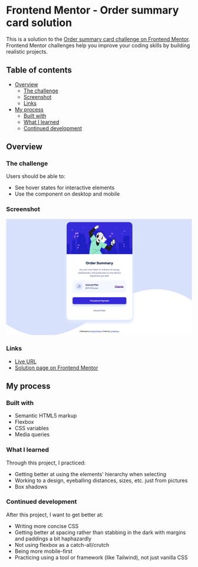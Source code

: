# Frontend Mentor - Order summary card solution

This is a solution to the [Order summary card challenge on Frontend Mentor](https://www.frontendmentor.io/challenges/order-summary-component-QlPmajDUj). Frontend Mentor challenges help you improve your coding skills by building realistic projects.

## Table of contents

- [Overview](#overview)
  - [The challenge](#the-challenge)
  - [Screenshot](#screenshot)
  - [Links](#links)
- [My process](#my-process)
  - [Built with](#built-with)
  - [What I learned](#what-i-learned)
  - [Continued development](#continued-development)

## Overview

### The challenge

Users should be able to:

- See hover states for interactive elements
- Use the component on desktop and mobile

### Screenshot

![](./design/screenshots/screenshot-desktop.png)

### Links

- [Live URL](https://github.com/lizkaufman/front-end-mentor_order-summary-component)
- [Solution page on Frontend Mentor](https://www.frontendmentor.io/solutions/order-summary-component-BO1NJzICAY)

## My process

### Built with

- Semantic HTML5 markup
- Flexbox
- CSS variables
- Media queries

### What I learned

Through this project, I practiced:

- Getting better at using the elements' hierarchy when selecting
- Working to a design, eyeballing distances, sizes, etc. just from pictures
- Box shadows

### Continued development

After this project, I want to get better at:

- Writing more concise CSS
- Getting better at spacing rather than stabbing in the dark with margins and paddings a bit haphazardly
- Not using flexbox as a catch-all/crutch
- Being more mobile-first
- Practicing using a tool or framework (like Tailwind), not just vanilla CSS

